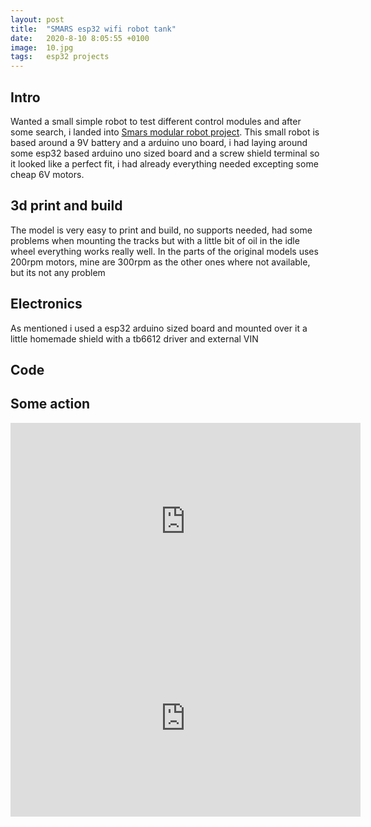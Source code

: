 ```yaml
---
layout: post
title:  "SMARS esp32 wifi robot tank"
date:   2020-8-10 8:05:55 +0100
image:  10.jpg
tags:   esp32 projects
---
```


## Intro
Wanted a small simple robot to test different control modules and after some search, i landed into [Smars modular robot project][smars-link].
This small robot is based around a 9V battery and a arduino uno board, i had laying around some esp32 based arduino uno sized board and a screw shield terminal so it looked like a perfect fit, i had already everything needed excepting some cheap 6V motors.

## 3d print and build
The model is very easy to print and build, no supports needed, had some problems when mounting the tracks but with a little bit of oil in the idle wheel everything works really well. In the parts of the original models uses 200rpm motors, mine are 300rpm as the other ones where not available, but its not any problem

## Electronics
As mentioned i used a esp32 arduino sized board and mounted over it a little homemade shield with a tb6612 driver and external VIN

## Code


<script src="https://gist.github.com/nkmakes/d50d0627f8821a73645102e1be1dcb17.js"></script>



## Some action
<iframe width="560" height="315" src="https://www.youtube.com/embed/Z3jsNJ_2ksw" frameborder="0" allow="accelerometer; autoplay; encrypted-media; gyroscope; picture-in-picture" allowfullscreen></iframe>
<iframe width="560" height="315" src="https://www.youtube.com/embed/uIImwilvI2s" frameborder="0" allow="accelerometer; autoplay; encrypted-media; gyroscope; picture-in-picture" allowfullscreen></iframe>


[smars-link]: https://www.thingiverse.com/thing:2662828


